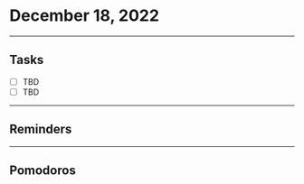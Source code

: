 # December 18, 2022
-----------
## Tasks
- [ ] TBD 
- [ ] TBD

-------------------------------- 
## Reminders

--------------------------
## Pomodoros

